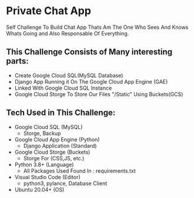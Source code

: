 # Private Chat App
Self Challenge To Build Chat App Thats Am The One Who Sees And Knows Whats Going and Also Responsable Of Everything.
## This Challenge Consists of Many interesting parts:
- Create Google Cloud SQL(MySQL Database)
- Django App Running it On The Google Cloud App Engine (GAE)
- Linked With Google Cloud SQL Instance
- Google Cloud Storge To Store Our Files "/Static" Using Buckets(GCS)
## Tech Used in This Challenge:
- Google Cloud SQL (MySQL)
   - Storge, Backup
- Google Cloud App Engine (Python)
   - Django Application (Standard)
- Google Cloud Storge (Buckets)
   - Storge For (CSS,JS, etc.) 
- Python 3.8+ (Language)
   - All Packages Used Found In : requirements.txt
- Visual Studio Code (Editor)
   - python3, pylance, Database Client
- Ubuntu 20.04+ (OS)
